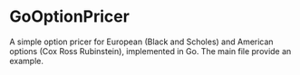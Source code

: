 # GoOptionPricer
A simple option pricer for European (Black and Scholes) and American options (Cox Ross Rubinstein), implemented in Go.
The main file provide an example. 
